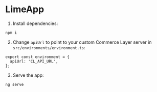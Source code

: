 # LimeApp

1. Install dependencies:
```
npm i
```

2. Change `apiUrl` to point to your custom Commerce Layer server in `src/environments/environment.ts`:
```
export const environment = {
  apiUrl: 'CL_API_URL',
};
```

3. Serve the app:
```
ng serve
```
